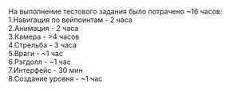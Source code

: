 На выполнение тестового задания было потрачено ~16 часов:
<br>1.Навигация по вейпоинтам - 2 часа
<br>2.Анимация - 2 часа
<br>3.Камера - >4 часов
<br>4.Стрельба - 3 часа
<br>5.Враги - ~1 час
<br>6.Рэгдолл - ~1 час
<br>7.Интерфейс - 30 мин
<br>8.Создание уровня - ~1 час
